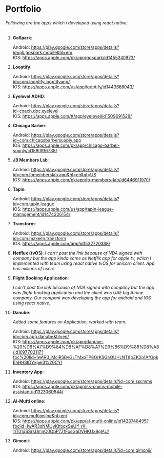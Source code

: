 # Portfolio

###### Following are the apps which i developed using react native.

1. __GoSpark__:
    
    Android: <https://play.google.com/store/apps/details?id=pk.gospark.mobile&hl=en/><br/>
    IOS: <https://apps.apple.com/pk/app/gospark/id1455340873/>
    
2. __Looptify__:
    
    Android: <https://play.google.com/store/apps/details?id=com.looptify.looptifyapp/><br/>
    IOS: <https://apps.apple.com/us/app/looptify/id1443666043/>

3. __Eyelevel ADHD__:
    
    Android: <https://play.google.com/store/apps/details?id=coach.doc.eyelevel><br/>
    IOS: <https://apps.apple.com/tt/app/eyelevel/id1509691528/>

4. __Chicago Barber__:
    
    Android: <https://play.google.com/store/apps/details?id=com.chicagobarbersupply.app><br/>
    IOS: <https://apps.apple.com/pk/app/chicago-barber-supply/id1590916738/>
    
5. __JB Members Lab__:
    
    Android: <https://play.google.com/store/apps/details?id=com.jbmemberslab.app&hl=en&gl=US><br/>
    IOS: <https://apps.apple.com/pk/app/jb-members-lab/id6446911970/>

6. __TapIn__:
    
    Android: <https://play.google.com/store/apps/details?id=com.tapin.league><br/>
    IOS: <https://apps.apple.com/us/app/tapin-league-management/id1474306154/>

7. __Transform__:
    
    Android: <https://play.google.com/store/apps/details?id=com.makeen.transform><br/>
    IOS: <https://apps.apple.com/app/id1532720388/>

8. __Netflux (tvOS)__:
    _I can’t post the link because of NDA signed with company but the app kinda same as Netflix app for apple tv, which I implemented with team using react native tvOS for unicorn client. App has millions of users._

9. __Flight Booking Application__:
    
    _I can’t post the link because of NDA signed with company but the app was flight booking application and the client was UAE big Airline company. Our compant was developing the app for android and IOS using react native._

10. __Danube__:

    _Added some features on Application, worked with team._

    Android: <https://play.google.com/store/apps/details?id=com.app.danube&hl=en/><br/>
    IOS: <https://apps.apple.com/pk/app/danube-%20%D8%A7%D9%84%D8%AF%D8%A7%D9%86%D9%88%D8%A8/id1097703117?fbc%20lid=IwAR3_MciRSBvGLTMxpTP8GrKSGaQUHLNT8pZK2p1AfGpkEhHHSIDYxpei3%20CY/>

11. __Inventory App__:
    
    Android: <https://play.google.com/store/apps/details?id=com.sscmms><br/>
    IOS: <https://apps.apple.com/pk/app/ss-cmms-mobile-assistant/id1323060644/>

12. __Al-Mufti online__:
    
    Android: <https://play.google.com/store/apps/details?id=com.muftionline&hl=en/><br/>
    IOS: <https://apps.apple.com/pk/app/al-mufti-online/id1423748495?fbclid=IwAR3oNMUyKhbqxSeUlf_rX-1IT01qSSrsUmnC0QbP7ZfFxsGaDVHKUx8glAU/>

13. __Gimonii__:
    
    Android: <https://play.google.com/store/apps/details?id=com.gimonii/><br/>

